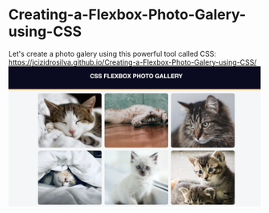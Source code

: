 # Creating-a-Flexbox-Photo-Galery-using-CSS
Let's create a photo galery using this powerful tool called CSS: 
https://jcizidrosilva.github.io/Creating-a-Flexbox-Photo-Galery-using-CSS/
<img src="images/1.png">
